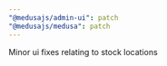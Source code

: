 ```yaml
---
"@medusajs/admin-ui": patch
"@medusajs/medusa": patch
---
```


Minor ui fixes relating to stock locations
